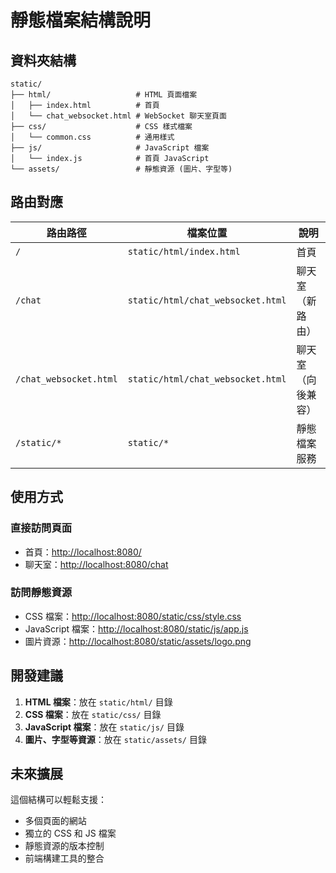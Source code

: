 # 靜態檔案結構說明

## 資料夾結構

```
static/
├── html/                   # HTML 頁面檔案
│   ├── index.html          # 首頁
│   └── chat_websocket.html # WebSocket 聊天室頁面
├── css/                    # CSS 樣式檔案
│   └── common.css          # 通用樣式
├── js/                     # JavaScript 檔案
│   └── index.js            # 首頁 JavaScript
└── assets/                 # 靜態資源 (圖片、字型等)
```

## 路由對應

| 路由路徑 | 檔案位置 | 說明 |
|---------|---------|------|
| `/` | `static/html/index.html` | 首頁 |
| `/chat` | `static/html/chat_websocket.html` | 聊天室（新路由） |
| `/chat_websocket.html` | `static/html/chat_websocket.html` | 聊天室（向後兼容） |
| `/static/*` | `static/*` | 靜態檔案服務 |

## 使用方式

### 直接訪問頁面

- 首頁：<http://localhost:8080/>
- 聊天室：<http://localhost:8080/chat>

### 訪問靜態資源

- CSS 檔案：<http://localhost:8080/static/css/style.css>
- JavaScript 檔案：<http://localhost:8080/static/js/app.js>
- 圖片資源：<http://localhost:8080/static/assets/logo.png>

## 開發建議

1. **HTML 檔案**：放在 `static/html/` 目錄
2. **CSS 檔案**：放在 `static/css/` 目錄
3. **JavaScript 檔案**：放在 `static/js/` 目錄
4. **圖片、字型等資源**：放在 `static/assets/` 目錄

## 未來擴展

這個結構可以輕鬆支援：

- 多個頁面的網站
- 獨立的 CSS 和 JS 檔案
- 靜態資源的版本控制
- 前端構建工具的整合
